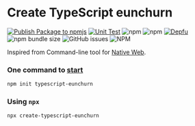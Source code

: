 # Create TypeScript eunchurn

[![Publish Package to npmjs](https://github.com/eunchurn/create-typescript-eunchurn/actions/workflows/publish.yml/badge.svg)](https://github.com/eunchurn/create-typescript-eunchurn/actions/workflows/publish.yml) [![Unit Test](https://github.com/eunchurn/create-typescript-eunchurn/actions/workflows/unit-test.yml/badge.svg)](https://github.com/eunchurn/create-typescript-eunchurn/actions/workflows/unit-test.yml) ![npm](https://img.shields.io/npm/dw/create-typescript-eunchurn) ![npm](https://img.shields.io/npm/v/create-typescript-eunchurn) [![Depfu](https://badges.depfu.com/badges/1d17edbcb6db21de2ce1aed5e57e988f/count.svg)](https://depfu.com/github/eunchurn/create-typescript-eunchurn?project_id=37165) ![npm bundle size](https://img.shields.io/bundlephobia/minzip/create-typescript-eunchurn) ![GitHub issues](https://img.shields.io/github/issues/eunchurn/create-typescript-eunchurn) ![NPM](https://img.shields.io/npm/l/create-typescript-eunchurn)

Inspired from Command-line tool for [Native Web](https://github.com/nativew/nativeweb).

### One command to [start](https://github.com/eunchurn/typescript-app)

```zsh
npm init typescript-eunchurn
```

### Using `npx`

```zsh
npx create-typescript-eunchurn
```
